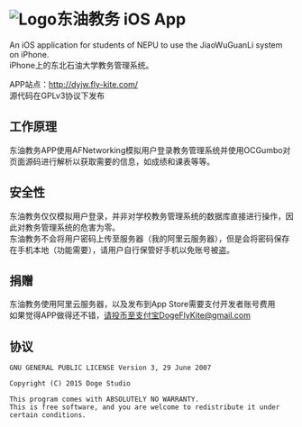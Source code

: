 # ![Logo](https://raw.githubusercontent.com/FlyKite/DYJW-iOS/master/DYJW/Assets.xcassets/AppIcon.appiconset/appIcon%402x.png)东油教务 iOS App
An iOS application for students of NEPU to use the JiaoWuGuanLi system on iPhone.  
iPhone上的东北石油大学教务管理系统。  

APP站点：<http://dyjw.fly-kite.com/>   
源代码在GPLv3协议下发布

工作原理
---
东油教务APP使用AFNetworking模拟用户登录教务管理系统并使用OCGumbo对页面源码进行解析以获取需要的信息，如成绩和课表等等。

安全性
---
东油教务仅仅模拟用户登录，并非对学校教务管理系统的数据库直接进行操作，因此对教务管理系统的危害为零。  
东油教务不会将用户密码上传至服务器（我的阿里云服务器），但是会将密码保存在手机本地（功能需要），请用户自行保管好手机以免账号被盗。

捐赠
---
东油教务使用阿里云服务器，以及发布到App Store需要支付开发者账号费用  
如果觉得APP做得还不错，请投币至支付宝DogeFlyKite@gmail.com  

协议
---
```
GNU GENERAL PUBLIC LICENSE Version 3, 29 June 2007

Copyright (C) 2015 Doge Studio

This program comes with ABSOLUTELY NO WARRANTY.
This is free software, and you are welcome to redistribute it under certain conditions.
```
